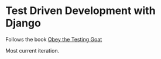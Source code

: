 
Test Driven Development with Django
====================================

Follows the book [Obey the Testing Goat](https://www.obeythetestinggoat.com/book/chapter_01.html)

Most current iteration.
